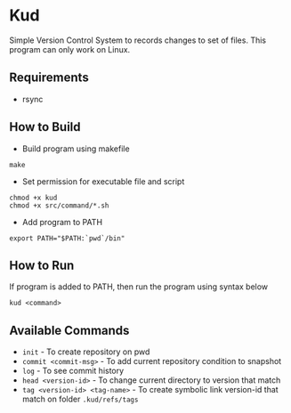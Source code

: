 # Kud 
Simple Version Control System to records changes to set of files.
This program can only work on Linux.

## Requirements
- rsync

## How to Build

- Build program using makefile
```
make
```

- Set permission for executable file and script
```
chmod +x kud
chmod +x src/command/*.sh
```

- Add program to PATH

```
export PATH="$PATH:`pwd`/bin"
```

## How to Run

If program is added to PATH, then run the program using syntax below

```
kud <command>
```


## Available Commands
- `init` - To create repository on pwd
- `commit <commit-msg>` - To add current repository condition to snapshot
- `log` - To see commit history
- `head <version-id>` - To change current directory to version that match
- `tag <version-id> <tag-name>` - To create symbolic link version-id that match on folder `.kud/refs/tags`
